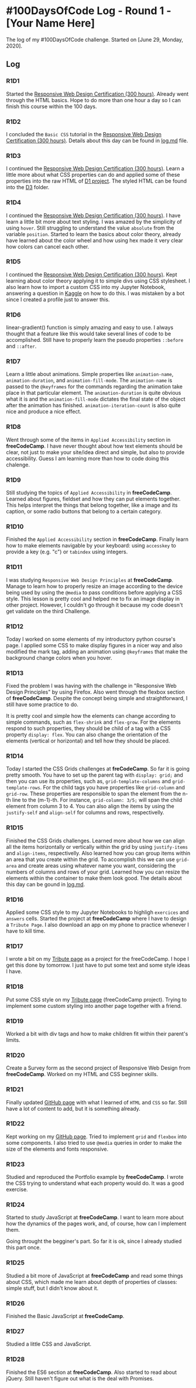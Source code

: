 # #100DaysOfCode Log - Round 1 - [Your Name Here]

The log of my #100DaysOfCode challenge. Started on [June 29, Monday, 2020].

## Log

### R1D1 
Started the <a href="https://www.freecodecamp.org/learn" target="_blank" alt="Link to FreeCodeCamp.">Responsive Web Design Certification (300 hours)</a>. Already went through the HTML basics. Hope to do more than one hour a day so I can finish this course within the 100 days.

### R1D2
I concluded the ``Basic CSS`` tutorial in the <a href="https://www.freecodecamp.org/learn" target="_blank" alt="Link to FreeCodeCamp.">Responsive Web Design Certification (300 hours)</a>. Details about this day can be found in [log.md](log.md) file.

### R1D3
I continued the <a href="https://www.freecodecamp.org/learn" target="_blank" alt="Link to FreeCodeCamp.">Responsive Web Design Certification (300 hours)</a>. Learn a little more about what CSS properties can do and applied some of these properties into the raw HTML of [D1 project](projects/D1). The styled HTML can be found into the [D3](projects/D3) folder.

### R1D4
I continued the <a href="https://www.freecodecamp.org/learn" target="_blank" alt="Link to FreeCodeCamp.">Responsive Web Design Certification (300 hours)</a>. I have learn a little bit more about text styling. I was amazed by the simplicity of using ``hover``. Still struggling to understand the value ``absolute`` from the variable ``position``. Started to learn the basics about color theory, already have learned about the color wheel and how using hex made it very clear how colors can cancel each other.

### R1D5
I continued the <a href="https://www.freecodecamp.org/learn" target="_blank" alt="Link to FreeCodeCamp.">Responsive Web Design Certification (300 hours)</a>. Kept learning about color theory applying it to simple divs using CSS stylesheet. I also learn how to import a custom CSS into my Jupyter Notebook, answering a question in [Kaggle](https://www.kaggle.com/) on how to do this. I was mistaken by a bot since I created a profile just to answer this.

### R1D6
linear-gradient() function is simply amazing and easy to use. I always thought that a feature like this would take several lines of code to be accomplished. Still have to properly learn the pseudo properties ``::before`` and ``::after``. 

### R1D7
Learn a little about animations. Simple properties like ``animation-name``, ``animation-duration``, and ``animation-fill-mode``. The ``animation-name`` is passed to the ``@keyframes`` for the commands regarding the animation take place in that particular element. The ``animation-duration`` is quite obvious what it is and the ``animation-fill-mode`` dictates the final state of the object after the animation has finished. ``animation-iteration-count`` is also quite nice and produce a nice effect.

### R1D8
Went through some of the items in ``Applied Accessibility`` section in **freeCodeCamp**. I have never thought about how text elements should be clear, not just to make your site/idea direct and simple, but also to provide accessibility. Guess I am learning more than how to code doing this chalenge.

### R1D9
Still studying the topics of ``Applied Accessibility`` in **freeCodeCamp**. Learned about figures, fieldset and how they can put elements together. This helps interpret the things that belong together, like a image and its caption, or some radio buttons that belong to a certain category. 

### R1D10
Finished the ``Applied Accessibility`` section in **freeCodeCamp**. Finally learn how to make elements navigable by your keyboard: using ``accesskey`` to provide a key (e.g. "c") or ``tabindex`` using integers. 

### R1D11
I was studying ``Responsive Web Design Principles`` at **freeCodeCamp**. Manage to learn how to properly resize an image according to the device being used by using the ``@media`` to pass conditions before applying a CSS style. This lesson is pretty cool and helped me to fix an image display in other project. However, I couldn't go through it because my code doesn't get validate on the third Challenge. 

### R1D12
Today I worked on some elements of my introductory python course's page. I applied some CSS to make display figures in a nicer way and also modified the mark tag, adding an animation using ``@keyframes`` that make the background change colors when you hover. 

### R1D13
 Fixed the problem I was having with the challenge in "Responsive Web Design Principles" by using Firefox. Also went through the flexbox section of **freeCodeCamp**. Despite the concept being simple and straightforward, I still have some practice to do. 

It is pretty cool and simple how the elements can change according to simple commands, such as ``flex-shrink`` and ``flex-grow``. For the elements respond to such properties, they should be child of a tag with a CSS property ``display: flex``. You can also change the orientation of the elements (vertical or horizontal) and tell how they should be placed.

### R1D14
Today I started the CSS Grids challenges at **freCodeCamp**. So far it is going pretty smooth. You have to set up the parent tag with ``display: grid;`` and then you can use its properties, such as, ``grid-template-columns`` and ``grid-template-rows``. For the child tags you have properties like ``grid-column`` and ``grid-row``. These properties are responsible to span the element from the n-th line to the (m-1)-th. For instance, ``grid-column: 3/5;`` will span the child element from column 3 to 4. You can also align the items by using the ``justify-self`` and ``align-self`` for columns and rows, respectivelly.

### R1D15
Finished the CSS Grids challenges. Learned more about how we can align all the items horizontally or vertically within the grid by using ``justify-items`` and ``align-items``, respectivelly. Also learned how you can group items within an area that you create within the grid. To accomplish this we can use ``grid-area`` and create areas using whatever name you want, considering the numbers of columns and rows of your grid. Learned how you can resize the elements within the container to make them look good. The details about this day can be gound in [log.md](log.md).

### R1D16
Applied some CSS style to my Jupyter Notebooks to highligh ``exercices`` and ``answers`` cells. Started the project at **freeCodeCamp** where I have to design a ``Tribute Page``. I also download an app on my phone to practice whenever I have to kill time.

### R1D17
I wrote a bit on my <a href="https://bit.ly/2OGHooJ" target="_blank">Tribute page</a> as a project for the freeCodeCamp. I hope I get this done by tomorrow. I just have to put some text and some style ideas I have. 

### R1D18
Put some CSS style on my <a href="https://bit.ly/2OGHooJ" target="_blank">Tribute page</a> (freeCodeCamp project). Trying to implement some custom styling into another page together with a friend.

### R1D19
Worked a bit with div tags and how to make children fit within their parent's limits.

### R1D20
Create a Survey form as the second project of Responsive Web Design from **freeCodeCamp**. Worked on my HTML and CSS beginner skills.

### R1D21
Finally updated <a href="https://vieirads.github.io">GitHub page</a> with what I learned of `HTML` and `CSS` so far. Still have a lot of content to add, but it is something already.

### R1D22
Kept working on my <a href="https://vieirads.github.io">GitHub page</a>. Tried to implement `grid` and `flexbox` into some components. I also tried to use `@media` queries in order to make the size of the elements and fonts responsive.

### R1D23
Studied and reproduced the Portfolio example by **freeCodeCamp**. I wrote the CSS trying to understand what each property would do. It was a good exercise.

### R1D24
Started to study JavaScript at **freeCodeCamp**. I want to learn more about how the dynamics of the pages work, and, of course, how can I implement them.

Going throught the begginer's part. So far it is ok, since I already studied this part once.

### R1D25
Studied a bit more of JavaScript at **freeCodeCamp** and read some things about CSS, which made me learn about depth of properties of classes: simple stuff, but I didn't know about it.

### R1D26
Finished the Basic JavaScript at **freeCodeCamp**.

### R1D27
Studied a little CSS and JavaScript.

### R1D28
Finished the ES6 section at **freeCodeCamp**. Also started to read about jQuery. Still haven't figure out what is the deal with Promises.